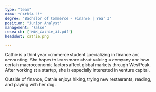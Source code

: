 ```yaml
---
type: "team"
name: "Cathie Ji"
degree: "Bachelor of Commerce - Finance | Year 3"
position: "Junior Analyst"
management: "False"
research: ["MIK_Cathie_Ji.pdf"]
headshot: cathie.png

---
```


Cathie is a third year commerce student specializing in finance and accounting. She hopes to learn more about valuing a company and how certain macroeconomic factors affect global markets through WestPeak. After working at a startup, she is especially interested in venture capital. 

Outside of finance, Cathie enjoys hiking, trying new restaurants, reading, and playing with her dog.  
